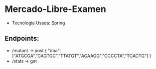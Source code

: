 # Mercado-Libre-Examen

* Tecnologia Usada: Spring

## Endpoints:
* /mutant -> post
{
"dna":["ATGCGA","CAGTGC","TTATGT","AGAAGG","CCCCTA","TCACTG"]
}
* /stats -> get
